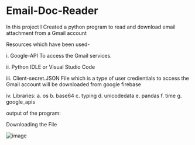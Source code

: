 # Email-Doc-Reader

In this project I Created a python program to read and download email attachment from a Gmail account

Resources which have been used-

i. Google-API To access the Gmail services.

ii. Python IDLE or Visual Studio Code

iii. Client-secret.JSON File which is a type of user credientials to access the Gmail account will be downloaded from google firebase

iv. Libraries:
     a. os
     b. base64
     c. typing 
     d. unicodedata 
     e. pandas 
     f. time
     g. google_apis


output of the program:

Downloading the File

![image](https://user-images.githubusercontent.com/78255722/194560626-3c2340f1-8ecc-4351-8ba8-e6db6dca9701.png)

